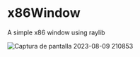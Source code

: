 # x86Window
A simple x86 window using raylib


![Captura de pantalla 2023-08-09 210853](https://github.com/EmiLoomistar/x86Window/assets/36137649/33c90a7b-ab58-4adc-bd8f-d1258ced89b8)
